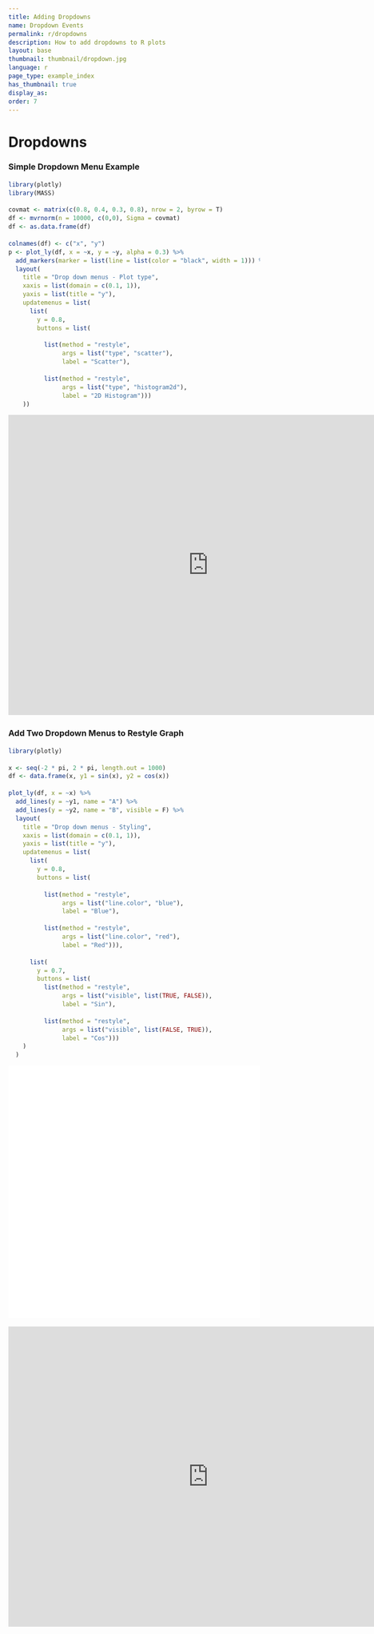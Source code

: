 ```yaml
---
title: Adding Dropdowns
name: Dropdown Events
permalink: r/dropdowns
description: How to add dropdowns to R plots
layout: base
thumbnail: thumbnail/dropdown.jpg
language: r
page_type: example_index
has_thumbnail: true
display_as:
order: 7
---
```




# Dropdowns

### Simple Dropdown Menu Example


```r
library(plotly)
library(MASS)

covmat <- matrix(c(0.8, 0.4, 0.3, 0.8), nrow = 2, byrow = T)
df <- mvrnorm(n = 10000, c(0,0), Sigma = covmat)
df <- as.data.frame(df)

colnames(df) <- c("x", "y")
p <- plot_ly(df, x = ~x, y = ~y, alpha = 0.3) %>%
  add_markers(marker = list(line = list(color = "black", width = 1))) %>%
  layout(
    title = "Drop down menus - Plot type",
    xaxis = list(domain = c(0.1, 1)),
    yaxis = list(title = "y"),
    updatemenus = list(
      list(
        y = 0.8,
        buttons = list(
          
          list(method = "restyle",
               args = list("type", "scatter"),
               label = "Scatter"),
          
          list(method = "restyle",
               args = list("type", "histogram2d"),
               label = "2D Histogram")))
    ))
```

<iframe src="https://plot.ly/~RPlotBot/3294.embed" width="800" height="600" id="igraph" scrolling="no" seamless="seamless" frameBorder="0"> </iframe>

### Add Two Dropdown Menus to Restyle Graph


```r
library(plotly)

x <- seq(-2 * pi, 2 * pi, length.out = 1000)
df <- data.frame(x, y1 = sin(x), y2 = cos(x))

plot_ly(df, x = ~x) %>%
  add_lines(y = ~y1, name = "A") %>%
  add_lines(y = ~y2, name = "B", visible = F) %>% 
  layout(
    title = "Drop down menus - Styling",
    xaxis = list(domain = c(0.1, 1)),
    yaxis = list(title = "y"),
    updatemenus = list(
      list(
        y = 0.8,
        buttons = list(
          
          list(method = "restyle",
               args = list("line.color", "blue"),
               label = "Blue"),
          
          list(method = "restyle",
               args = list("line.color", "red"),
               label = "Red"))),
      
      list(
        y = 0.7,
        buttons = list(
          list(method = "restyle",
               args = list("visible", list(TRUE, FALSE)),
               label = "Sin"),
          
          list(method = "restyle",
               args = list("visible", list(FALSE, TRUE)),
               label = "Cos")))
    )
  )
```

![plot of chunk unnamed-chunk-4](figure/unnamed-chunk-4-1.png)

<iframe src="https://plot.ly/~RPlotBot/3323.embed" width="800" height="600" id="igraph" scrolling="no" seamless="seamless" frameBorder="0"> </iframe>
